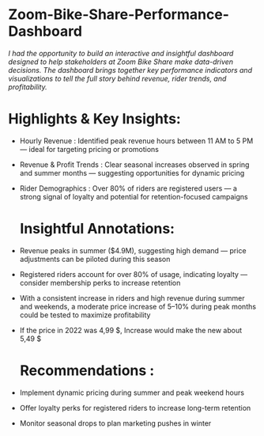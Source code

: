 # Zoom-Bike-Share-Performance-Dashboard

*I had the opportunity to build an interactive and insightful dashboard designed to help stakeholders at Zoom Bike Share make data-driven decisions. The dashboard brings together key performance indicators and visualizations to tell the full story behind revenue, rider trends, and profitability.*

# Highlights & Key Insights:

- Hourly Revenue : Identified peak revenue hours between 11 AM to 5 PM — ideal for targeting pricing or promotions
  
- Revenue & Profit Trends : Clear seasonal increases observed in spring and summer months — suggesting opportunities for dynamic pricing

- Rider Demographics : Over 80% of riders are registered users — a strong signal of loyalty and potential for retention-focused campaigns

  # Insightful Annotations:

- Revenue peaks in summer ($4.9M), suggesting high demand — price adjustments can be piloted during this season

- Registered riders account for over 80% of usage, indicating loyalty — consider membership perks to increase retention

- With a consistent increase in riders and high revenue during summer and weekends, a moderate price increase of 5–10% during peak months could be tested to maximize  profitability
  
- If the price in 2022 was 4,99 $, Increase would make the new about 5,49 $

  # Recommendations :
  
- Implement dynamic pricing during summer and peak weekend hours

- Offer loyalty perks for registered riders to increase long-term retention

- Monitor seasonal drops to plan marketing pushes in winter
